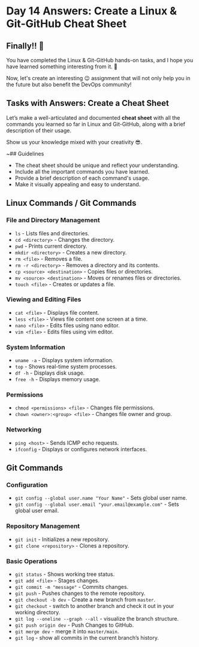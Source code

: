 # Day 14 Answers: Create a Linux & Git-GitHub Cheat Sheet

## Finally!! 🎉

You have completed the Linux & Git-GitHub hands-on tasks, and I hope you have learned something interesting from it. 🙌

Now, let's create an interesting 😉 assignment that will not only help you in the future but also benefit the DevOps community!

## Tasks with Answers: Create a Cheat Sheet

Let’s make a well-articulated and documented **cheat sheet** with all the commands you learned so far in Linux and Git-GitHub, along with a brief description of their usage.

Show us your knowledge mixed with your creativity 😎.

~## Guidelines

- The cheat sheet should be unique and reflect your understanding.
- Include all the important commands you have learned.
- Provide a brief description of each command's usage.
- Make it visually appealing and easy to understand.

## Linux Commands / Git Commands

### File and Directory Management
- `ls` - Lists files and directories.
- `cd <directory>` - Changes the directory.
- `pwd` - Prints current directory.
- `mkdir <directory>` - Creates a new directory.
- `rm <file>` - Removes a file.
- `rm -r <directory>` - Removes a directory and its contents.
- `cp <source> <destination>` - Copies files or directories.
- `mv <source> <destination>` - Moves or renames files or directories.
- `touch <file>` - Creates or updates a file.

### Viewing and Editing Files
- `cat <file>` - Displays file content.
- `less <file>` - Views file content one screen at a time.
- `nano <file>` - Edits files using nano editor.
- `vim <file>` - Edits files using vim editor.

### System Information
- `uname -a` - Displays system information.
- `top` - Shows real-time system processes.
- `df -h` - Displays disk usage.
- `free -h` - Displays memory usage.

### Permissions
- `chmod <permissions> <file>` - Changes file permissions.
- `chown <owner>:<group> <file>` - Changes file owner and group.

### Networking
- `ping <host>` - Sends ICMP echo requests.
- `ifconfig` - Displays or configures network interfaces.

## Git Commands
### Configuration
- `git config --global user.name "Your Name"` - Sets global user name.
- `git config --global user.email "your.email@example.com"` - Sets global user email.

### Repository Management
- `git init` - Initializes a new repository.
- `git clone <repository>` - Clones a repository.

### Basic Operations
- `git status` - Shows working tree status.
- `git add <file>` - Stages changes.
- `git commit -m "message"` - Commits changes.
- `git push` - Pushes changes to the remote repository.
- `git checkout -b dev` - Create a new branch from `master`.
- `git checkout` - switch to another branch and check it out in your working directory.
- `git log --oneline --graph --all` - visualize the branch structure.
- `git push origin dev` - Push Changes to GitHub.
- `git merge dev` - merge it into `master/main`.
- `git log` -  show all commits in the current branch’s history.
